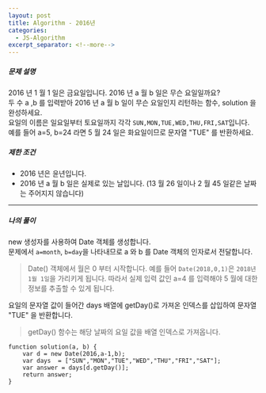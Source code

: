 ```yaml
---
layout: post
title: Algorithm - 2016년
categories:
  - JS-Algorithm
excerpt_separator: <!--more-->
---
```


##### 문제 설명

2016 년 1 월 1 일은 금요일입니다. 2016 년 a 월 b 일은 무슨 요일일까요?  
두 수 a ,b 를 입력받아 2016 년 a 월 b 일이 무슨 요일인지 리턴하는 함수, solution 을 완성하세요.  
요일의 이름은 일요일부터 토요일까지 각각 `SUN,MON,TUE,WED,THU,FRI,SAT`입니다.  
예를 들어 a=5, b=24 라면 5 월 24 일은 화요일이므로 문자열 "TUE" 를 반환하세요.

##### 제한 조건

- 2016 년은 윤년입니다.
- 2016 년 a 월 b 일은 실제로 있는 날입니다. (13 월 26 일이나 2 월 45 일같은 날짜는 주어지지 않습니다)

---

##### 나의 풀이

new 생성자를 사용하여 Date 객체를 생성합니다.  
문제에서 `a=month`, `b=day`을 나타내므로 a 와 b 를 Date 객체의 인자로서 전달합니다.

> Date() 객체에서 월은 0 부터 시작합니다.
> 예를 들어 `Date(2018,0,1)`은 `2018년 1월 1일`을 가리키게 됩니다.
> 따라서 실제 입력 값인 a=4 를 입력해야 5 월에 대한 정보를 추출할 수 있게 됩니다.

요일의 문자열 값이 들어간 days 배열에 getDay()로 가져온 인덱스를 삽입하여 문자열 "TUE" 을 반환합니다.

> getDay() 함수는 해당 날짜의 요일 값을 배열 인덱스로 가져옵니다.

```
function solution(a, b) {
    var d = new Date(2016,a-1,b);
    var days  = ["SUN","MON","TUE","WED","THU","FRI","SAT"];
    var answer = days[d.getDay()];
    return answer;
}
```
